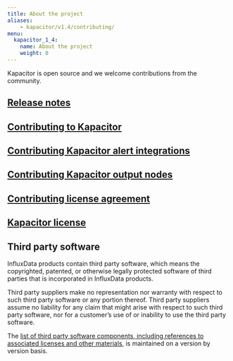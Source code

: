 ```yaml
---
title: About the project
aliases:
    - kapacitor/v1.4/contributing/
menu:
  kapacitor_1_4:
    name: About the project
    weight: 0
---
```


Kapacitor is open source and we welcome contributions from the community.

## [Release notes](/kapacitor/v1.4/about_the_project/releasenotes-changelog/)

## [Contributing to Kapacitor](https://github.com/influxdata/kapacitor/blob/master/CONTRIBUTING.md)

## [Contributing Kapacitor alert integrations](https://github.com/influxdata/kapacitor/blob/master/alert/HANDLERS.md)

## [Contributing Kapacitor output nodes](/kapacitor/v1.4/about_the_project/custom_output/)

## [Contributing license agreement](https://influxdata.com/community/cla/)

## [Kapacitor license](https://github.com/influxdata/kapacitor/blob/master/LICENSE)

## Third party software
InfluxData products contain third party software, which means the copyrighted, patented, or otherwise legally protected
software of third parties that is incorporated in InfluxData products.

Third party suppliers make no representation nor warranty with respect to such third party software or any portion thereof.
Third party suppliers assume no liability for any claim that might arise with respect to such  third party software, nor for a
customer’s use of or inability to use the  third party software.

The [list of third party software components, including references to associated licenses and other materials](https://github.com/influxdata/kapacitor/blob/master/LICENSE_OF_DEPENDENCIES.md), is maintained on a version by version basis.
